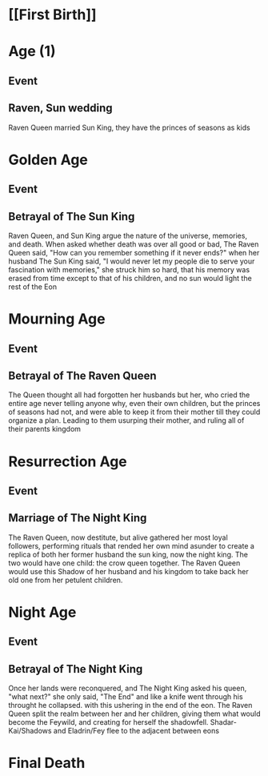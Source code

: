
# [[First Birth]]
# Age (1) 
## Event
## Raven, Sun wedding
Raven Queen married Sun King, they have the princes of seasons as kids

# Golden Age
## Event
## Betrayal of The Sun King
Raven Queen, and Sun King argue the nature of the universe, memories, and death. When asked whether death was over all good or bad, The Raven Queen said, "How can you remember something if it never ends?" when her husband The Sun King said, "I would never let my people die to serve your fascination with memories," she struck him so hard, that his memory was erased from time except to that of his children, and no sun would light the rest of the Eon
# Mourning Age
## Event
## Betrayal of The Raven Queen
The Queen thought all had forgotten her husbands but her, who cried the entire age never telling anyone why, even their own children, but the princes of seasons had not, and were able to keep it from their mother till they could organize a plan. Leading to them usurping their mother, and ruling all of their parents kingdom
# Resurrection Age
## Event
## Marriage of The Night King
The Raven Queen, now destitute, but alive gathered her most loyal followers, performing rituals that rended her own mind asunder to create a replica of both her former husband the sun king, now the night king. The two would have one child: the crow queen together. The Raven Queen would use this Shadow of her husband and his kingdom to take back her old one from her petulent children.
# Night Age
## Event
## Betrayal of The Night King
Once her lands were reconquered, and The Night King asked his queen, "what next?" she only said, "The End" and like a knife went through his throught he collapsed. with this ushering in the end of the eon. The Raven Queen split the realm between her and her children, giving them what would become the Feywild, and creating for herself the shadowfell. Shadar-Kai/Shadows and Eladrin/Fey flee to the adjacent between eons
# Final Death

